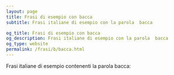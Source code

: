 ```yaml
---
layout: page
title: Frasi di esempio con bacca 
subtitle: Frasi italiane di esempio con la parola  bacca

og_title: Frasi di esempio con bacca 
og_description: Frasi italiane di esempio con la parola  bacca
og_type: website
permalink: /frasi/b/bacca.html
---
```


Frasi italiane di esempio contenenti la parola bacca:



